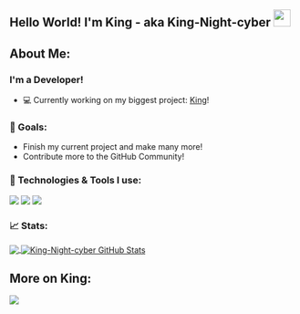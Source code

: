 ## Hello World! I'm King - aka King-Night-cyber <img src="https://raw.githubusercontent.com/MartinHeinz/MartinHeinz/master/wave.gif" width="30px">

## About Me:
### I'm a Developer!
- 💻 Currently working on my biggest project: [King](https://github.com/King-Night-cyber/King-Programming-Language "King programming Language")!

### 🎯 Goals:
* Finish my current project and make many more!
* Contribute more to the GitHub Community!

### 🔧 Technologies & Tools I use:
![](https://img.shields.io/badge/OS-Window-informational?style=flat&logo=linux&logoColor=white&color=2bbc8a)
![](https://img.shields.io/badge/Editor-Sublime-informational?style=flat&logo=intellij-idea&logoColor=white&color=2bbc8a)
![](https://img.shields.io/badge/Code-Python-informational?style=flat&logo=python&logoColor=white&color=2bbc8a)

### 📈 Stats:
<a href="https://github.com/King-Night-cyber/King-Night-cyber">
  <img align="center" src="https://github-readme-stats.vercel.app/api/top-langs/?username=King-Night-cyber&hide=java,html,tex&title_color=ffffff&text_color=c9cacc&icon_color=2bbc8a&bg_color=1d1f21" />
</a>
<a href="https://github.com/King-Night-cyber/King-Night-cyber">
  <img align="center" src="https://github-readme-stats.vercel.app/api?username=King-Night-cyber&show_icons=true&line_height=27&count_private=true&title_color=ffffff&text_color=c9cacc&icon_color=2bbc8a&bg_color=1d1f21" alt="King-Night-cyber GitHub Stats" />
</a>

## More on King:

<a href="https://github.com/King-Night-cyber/King-Programming-Language">
  <img align="center" src="https://github-readme-stats.vercel.app/api/pin/?username=King-Night-cyber&repo=King-Programming-Language&title_color=ffffff&text_color=c9cacc&icon_color=2bbc8a&bg_color=1d1f21" />
</a> 
